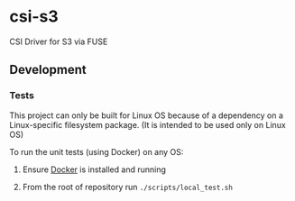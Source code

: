# csi-s3
CSI Driver for S3 via FUSE

## Development
### Tests

This project can only be built for Linux OS because of a dependency on a Linux-specific filesystem package. (It is intended to be used only on Linux OS)

To run the unit tests (using Docker) on any OS:

1. Ensure [Docker](https://docs.docker.com/get-docker/) is installed and running

2. From the root of repository run `./scripts/local_test.sh`
